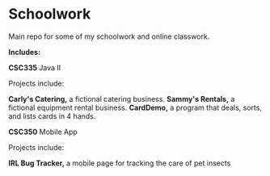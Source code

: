 # Schoolwork
Main repo for some of my schoolwork and online classwork.

**Includes:**


**CSC335**
Java II

Projects include:


**Carly's Catering,** a fictional catering business.
**Sammy's Rentals,** a fictional equipment rental business.
**CardDemo,** a program that deals, sorts, and lists cards in 4 hands.

**CSC350**
Mobile App

Projects include: 

**IRL Bug Tracker,** a mobile page for tracking the care of pet insects
